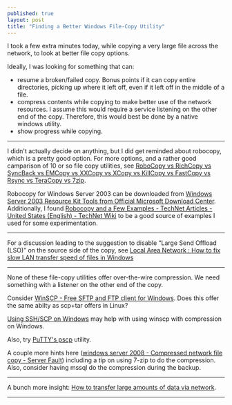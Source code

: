 ```yaml
---
published: true
layout: post
title: "Finding a Better Windows File-Copy Utility"
---
```



I took a few extra minutes today, while copying a very large file across the network, to look at better file copy options.

Ideally, I was looking for something that can:

* resume a broken/failed copy. Bonus points if it can copy entire directories, picking up where it left off, even if it left off in the middle of a file.
* compress contents while copying to make better use of the network resources. I assume this would require a service listening on the other end of the copy. Therefore, this would best be done by a native windows utility.
* show progress while copying.

---

I didn't actually decide on anything, but I did get reminded about robocopy, which is a pretty good option. For more options, and a rather good camparison of 10 or so file copy utilities, see [RoboCopy vs RichCopy vs SyncBack vs EMCopy vs XXCopy vs XCopy vs KillCopy vs FastCopy vs Rsync vs TeraCopy vs 7zip](http://mfctips.com/2013/11/01/robocopy-vs-richcopy-vs-syncback-vs-emcopy/).

Robocopy for Windows Server 2003 can be downloaded from [Windows Server 2003 Resource Kit Tools from Official Microsoft Download Center](https://www.microsoft.com/en-us/download/details.aspx?id=17657). Additionally, I found [Robocopy and a Few Examples - TechNet Articles - United States (English) - TechNet Wiki](http://social.technet.microsoft.com/wiki/contents/articles/1073.robocopy-and-a-few-examples.aspx) to be a good source of examples I used for some experimentation.

---

For a discussion leading to the suggestion to disable “Large Send Offload (LSO)” on the source side of the copy, see [Local Area Network : How to fix slow LAN transfer speed of files in Windows](http://www.howtosolutions.net/2013/06/fixing-slow-sending-or-receiving-of-files-through-lan-network-using-windows/)

---

None of these file-copy utilities offer over-the-wire compression. We need something with a listener on the other end of the copy.

Consider [WinSCP - Free SFTP and FTP client for Windows](https://winscp.net/eng/index.php). Does this offer the same abilty as scp+tar offers in Linux?

[Using SSH/SCP on Windows](http://ged.msu.edu/angus/tutorials/using-putty-on-windows.html) may help with using winscp with compression on Windows.

Also, try [PuTTY's pscp](http://www.chiark.greenend.org.uk/~sgtatham/putty/download.html) utility.

A couple more hints here ([windows server 2008 - Compressed network file copy - Server Fault](http://serverfault.com/questions/400538/compressed-network-file-copy)) including a tip on using 7-zip to do the compression. Also, consider having mssql do the compression during the backup.

---

A bunch more insight: [How to transfer large amounts of data via network](http://moo.nac.uci.edu/~hjm/HOWTO_move_data.html).

---


